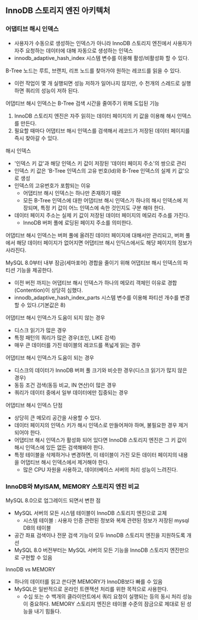 ## InnoDB 스토리지 엔진 아키텍처

### 어댑티브 해시 인덱스
- 사용자가 수동으로 생성하는 인덱스가 아니라 InnoDB 스토리지 엔진에서 사용자가 자주 요청하는 데이터에 대해 자동으로 생성하는 인덱스
- innodb_adaptive_hash_index 시스템 변수를 이용해 활성/비활성화 할 수 있다.

B-Tree 노드는 루트, 브랜치, 리프 노드를 찾아가야 원하는 레코드를 읽을 수 있다.
- 이런 작업이 몇 개 실행되면 성능 저하가 일어나지 않지만, 수 천개의 스레드로 실행하면 쿼리의 성능이 저하 된다.

어댑티브 해시 인덱스는 B-Tree 검색 시간을 줄여주기 위해 도입된 기능
1. InnoDB 스토리지 엔진은 자주 읽히는 데이터 페이지의 키 값을 이용해 해시 인덱스를 만든다.
2. 필요할 때마다 어댑티브 해시 인덱스를 검색해서 레코드가 저장된 데이터 페이지를 즉시 찾아갈 수 있다.

해시 인덱스
- '인덱스 키 값'과 해당 인덱스 키 값이 저장된 '데이터 페이지 주소'의 쌍으로 관리
- 인덱스 키 값은 'B-Tree 인덱스의 고유 번호(Id)와 B-Tree 인덱스의 실제 키 값'으로 생성
- 인덱스의 고유번호가 포함되는 이유
    - 어댑티브 해시 인덱스는 하나만 존재하기 때문
    - 모든 B-Tree 인덱스에 대한 어댑티브 해시 인덱스가 하나의 해시 인덱스에 저장되며, 특정 키 값이 어느 인덱스에 속한 것인지도 구분 해야 한다.
- 데이터 페이지 주소는 실제 키 값이 저장된 데이터 페이지의 메모리 주소를 가진다.
    - InnoDB 버퍼 풀에 로딩된 페이지 주소를 의미한다.

어댑티브 해시 인덱스는 버퍼 풀에 올려진 데이터 페이지에 대해서만 관리되고, 버퍼 풀에서 해당 데이터 페이지가 없어지면 어댑티브 해시 인딕스에서도 해당 페이지의 정보가 사라진다.

MySQL 8.0부터 내부 잠금(세마포어) 경합을 줄이기 위해 어댑티브 해시 인덱스의 파티션 기능을 제공한다.
- 이전 버전 까지는 어댑티브 해시 인덱스가 하나의 메모리 객체인 이유로 경합(Contention)이 상당히 심했다.
- innodb_adaptive_hash_index_parts 시스템 변수를 이용해 파티션 개수를 변경할 수 있다.(기본값은 8)

어댑티브 해시 인덱스가 도움이 되지 않는 경우
- 디스크 읽기가 많은 경우
- 특정 패턴의 쿼리가 많은 경우(조인, LIKE 검색)
- 매우 큰 데이터를 가진 테이블의 레코드를 폭넓게 읽는 경우

어댑티브 해시 인덱스가 도움이 되는 경우
- 디스크의 데이터가 InnoDB 버퍼 풀 크기와 비슷한 경우(디스크 읽기가 많지 않은 경우)
- 동등 조건 검색(동등 비교, IN 연산)이 많은 경우
- 쿼리가 데이터 중에서 일부 데이터에만 집중되는 경우

어댑티브 해시 인덱스 단점
- 상당히 큰 메모리 공간을 사용할 수 있다.
- 데이터 페이지의 인덱스 키가 해시 인덱스로 만들어져야 하며, 불필요한 경우 제거 되어야 한다.
- 어댑티브 해시 인덱스가 활성화 되어 있다면 InnoDB 스토리지 엔진은 그 키 값이 해시 인덱스에 있든 없든 검색해봐야 한다.
- 특정 테이블을 삭제하거나 변경하면, 이 테이블이 가진 모든 데이터 페이지의 내용을 어댑티브 해시 인덱스에서 제거해야 한다.
    - 많은 CPU 자원을 사용하고, 데이터베이스 서버의 처리 성능이 느려진다.

### InnoDB와 MyISAM, MEMORY 스토리지 엔진 비교
MySQL 8.0으로 업그레이드 되면서 변한 점
- MySQL 서버의 모든 시스템 테이블이 InnoDB 스토리지 엔진으로 교체
    - 시스템 테이블 : 사용자 인증 관련된 정보와 복제 관련된 정보가 저장된 mysql DB의 테이블
- 공간 좌표 검색이나 전문 검색 기능이 모두 InnoDB 스토리지 엔진을 지원하도록 개선
- MySQL 8.0 버전부터는 MySQL 서버의 모든 기능을 InnoDB 스토리지 엔진만으로 구현할 수 있음

InnoDB vs MEMORY
- 하나의 데이터를 읽고 쓴다면 MEMORY가 InnoDB보다 빠를 수 있음
- MySQL은 일반적으로 온라인 트랜잭션 처리를 위한 목적으로 사용한다.
    - 수십 또는 수 백개의 클라이언트에서 쿼리 요청이 실행되는 등의 동시 처리 성능이 중요하다. MEMORY 스토리지 엔진은 테이블 수준의 잠금으로 제대로 된 성능을 내기 힘들다.